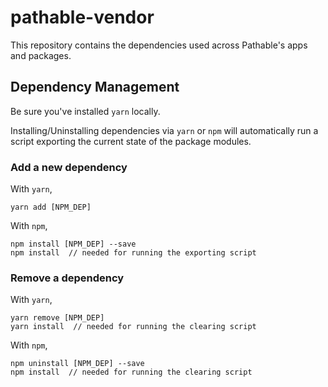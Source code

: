 # pathable-vendor
This repository contains the dependencies used across Pathable's apps and packages.

## Dependency Management
Be sure you've installed `yarn` locally.

Installing/Uninstalling dependencies via `yarn` or `npm` will automatically run a script exporting the current state of the package modules.

### Add a new dependency
With `yarn`,

`yarn add [NPM_DEP]`

With `npm`,
```
npm install [NPM_DEP] --save
npm install  // needed for running the exporting script
```

### Remove a dependency
With `yarn`,
```
yarn remove [NPM_DEP]
yarn install  // needed for running the clearing script
```

With `npm`,
```
npm uninstall [NPM_DEP] --save
npm install  // needed for running the clearing script
```
